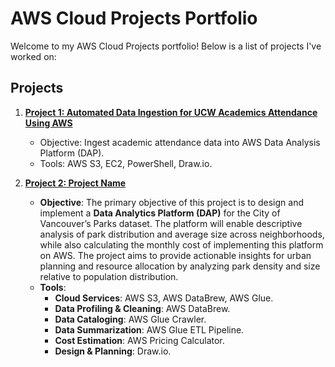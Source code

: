# AWS Cloud Projects Portfolio

Welcome to my AWS Cloud Projects portfolio! Below is a list of projects I've worked on:

## Projects
1. **[Project 1: Automated Data Ingestion for UCW Academics Attendance Using AWS](./Auto_Data_Ingestion)**
   - Objective: Ingest academic attendance data into AWS Data Analysis Platform (DAP).
   - Tools: AWS S3, EC2, PowerShell, Draw.io.

2. **[Project 2: Project Name](./Project-2-Project-Name)**
   - **Objective**: The primary objective of this project is to design and implement a **Data Analytics Platform (DAP)** for the City of Vancouver’s Parks dataset. The platform will enable descriptive analysis of park distribution and average size across neighborhoods, while also calculating the monthly cost of implementing this platform on AWS. The project aims to provide actionable insights for urban planning and resource allocation by analyzing park density and size relative to population distribution.
   - **Tools**:
     - **Cloud Services**: AWS S3, AWS DataBrew, AWS Glue.
     - **Data Profiling & Cleaning**: AWS DataBrew.
     - **Data Cataloging**: AWS Glue Crawler.
     - **Data Summarization**: AWS Glue ETL Pipeline.
     - **Cost Estimation**: AWS Pricing Calculator.
     - **Design & Planning**: Draw.io.

